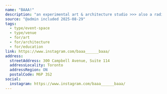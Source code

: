 ```yaml
---
name: "BAAA!"
description: "an experimental art & architecture studio >>> also a radio, community space & school @baaa______baaa @sheeep.school 𝓌𝑒 𝒸𝑜𝓃𝓃𝑒𝒸𝓉 𝓉𝒽𝑒 𝒹𝑜𝓉𝓈"
source: "@admin included 2025-08-29"
tags:
  - type/event-space
  - type/venue
  - for/art
  - for/architecture
  - for/education
link: https://www.instagram.com/baaa______baaa/
address:
  streetAddress: 300 Campbell Avenue, Suite 114
  addressLocality: Toronto
  addressRegion: ON
  postalCode: M6P 3S2
social:
  instagram: https://www.instagram.com/baaa______baaa/
---
```


